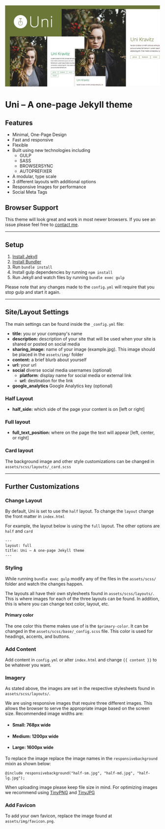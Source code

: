 ![Uni Jekyll Theme](/assets/img/share.jpg)

# Uni – A one-page Jekyll theme

## Features

* Minimal, One-Page Design
* Fast and responsive
* Flexible
* Built using new technologies including
  * GULP
  * SASS
  * BROWSERSYNC
  * AUTOPREFIXER
* A modular, type scale
* 3 different layouts with additional options
* Responsive Images for performance
* Social Meta Tags

## Browser Support

This theme will look great and work in most newer browsers. If you see an issue please feel free to [contact me](mailto:brimaidesigns@gmail.com).

---

## Setup

1. [Install Jekyll](http://jekyllrb.com)
2. [Install Bundler](http://bundler.io/)
3. Run `bundle install`
4. Install gulp dependencies by running `npm install`
5. Run Jekyll and watch files by running `bundle exec gulp`

Please note that any changes made to the `config.yml` will require that you stop gulp and start it again.

---

## Site/Layout Settings

The main settings can be found inside the `_config.yml` file:

* **title:** you or your company's name
* **description:** description of your site that will be used when your site is shared or posted on social media
* **sharing_image:** name of your image (example.jpg). This image should be placed in the `assets/img/` folder
* **content:** a brief blurb about yourself
* **url:** your url
* **social** diverse social media usernames (optional)
  * **platform**: display name for social media or external link
  * **url**: destination for the link
* **google_analytics** Google Analytics key (optional)

### Half Layout

* **half_side:** which side of the page your content is on [left or right]

### Full layout

* **full_text_position:** where on the page the text will appear [left, center, or right]

### Card layout

The background image and other style customizations can be changed in `assets/scss/layouts/_card.scss`

---

## Further Customizations

### Change Layout

By default, Uni is set to use the `half` layout. To change the `layout` change the front matter in `index.html`

For example, the layout below is using the `full` layout. The other options are `half` and `card`

```
---
layout: full
title: Uni – A one-page Jekyll theme
---
```

### Styling

While running `bundle exec gulp` modify any of the files in the `assets/scss/` folder and watch the changes happen.

The layouts all have their own stylesheets found in `assets/scss/layouts/`. This is where images for each of the three layouts can be found. In addition, this is where you can change text color, layout, etc.

#### Primary color

The one color this theme makes use of is the `$primary-color`. It can be changed in the `assets/scss/base/_config.scss` file. This color is used for headings, accents, and buttons.

### Add Content

Add content in `config.yml` or alter `index.html` and change `{{ content }}` to be whatever you want.

### Imagery

As stated above, the images are set in the respective stylesheets found in `assets/scss/layouts/`.

We are using responsive images that require three different images. This allows the browser to serve the appropriate image based on the screen size. Recommended image widths are:

* #### Small: 768px wide
* #### Medium: 1200px wide
* #### Large: 1600px wide

To replace the image replace the image names in the `responsivebackground` mixin as shown below:

```
@include responsivebackground("half-sm.jpg", "half-md.jpg", "half-lg.jpg");
```

When uploading image please keep file size in mind. For optimizing images we recommend using [TinyPNG](https://tinypng.com) and [TinyJPG](https://tinyjpg.com)

### Add Favicon

To add your own favicon, replace the image found at `assets/img/favicon.png`.

